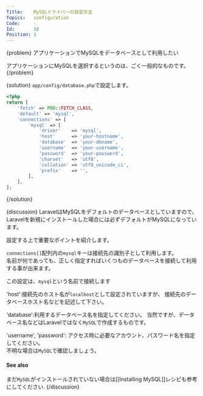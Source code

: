 ```yaml
---
Title:    MySQLドライバーの設定方法
Topics:   configuration
Code:     -
Id:       58
Position: 1
---
```


{problem}
アプリケーションでMySQLをデータベースとして利用したい

アプリケーションにMySQLを選択するというのは、ごく一般的なものです。  
{/problem}

{solution}
`app/config/database.php`で設定します。

```php
<?php
return [
    'fetch' => PDO::FETCH_CLASS,
    'default' => 'mysql',
    'connections' => [
        'mysql' => [
            'driver'    => 'mysql',
            'host'      => 'your-hostname',
            'database'  => 'your-dbname',
            'username'  => 'your-username',
            'password'  => 'your-password',
            'charset'   => 'utf8',
            'collation' => 'utf8_unicode_ci',
            'prefix'    => '',
        ],
    ],
];
```
{/solution}

{discussion}
LaravelはMySQLをデフォルトのデータベースとしていますので、  
Laravelを新規にインストールした場合には必ずデフォルトがMySQLになっています。

設定する上で重要なポイントを紹介します。

`connections[]`配列内の`mysql`キーは接続先の識別子として利用します。  
名前が何であっても、正しく指定すればいくつものデータベースを接続して利用する事が出来ます。

この設定は、`mysql`という名前で接続します

'host':接続先のホスト名が`localhost`として設定されていますが、
接続先のデータベースホスト名などを記述して下さい。  

'database':利用するデータベース名を指定してください。
当然ですが、データベース名などはLaravelではなく`MySQL`で作成するものです。

'username', 'password': アクセス時に必要なアカウント、パスワード名を指定してください。  
不明な場合は`MySQL`で確認しましょう。

#### See also

まだ`MySQL`がインストールされていない場合は[[Installing MySQL]]レシピも参考にしてください.
{/discussion}

